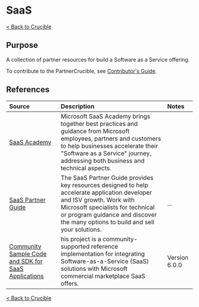 # SaaS
[< Back to Crucible](./)

## Purpose

A collection of partner resources for build a Software as a Service offering. 

To contribute to the PartnerCrucible, see [Contributor's Guide](ContributorsGuide).


## References


Source | Description | Notes
:----- | :-----  | :-----
[SaaS Academy](https://www.microsoft.com/en-us/saas-academy/main) | Microsoft SaaS Academy brings together best practices and guidance from Microsoft employees, partners and customers to help businesses accelerate their "Software as a Service" journey, addressing both business and technical aspects. |
[SaaS Partner Guide](https://www.microsoft.com/en-ca/sites/saas-partner-guide/?wt.mc_id=AID3039077_EML_7970401)| The SaaS Partner Guide provides key resources designed to help accelerate application developer and ISV growth. Work with Microsoft specialists for technical or program guidance and discover the many options to build and sell your solutions. |...
[Community Sample Code and SDK for SaaS Applications](https://github.com/Azure/Commercial-Marketplace-SaaS-Accelerator)| his project is a community-supported reference implementation for integrating Software-as-a-Service (SaaS) solutions with Microsoft commercial marketplace SaaS offers. | Version 6.0.0

[< Back to Crucible](./)
